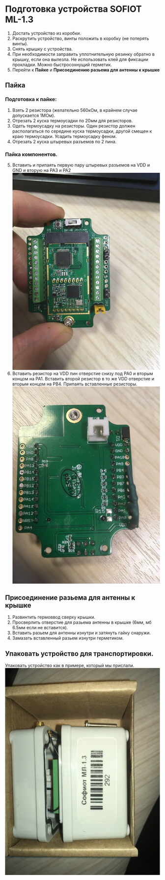 # Подготовка устройства SOFIOT ML-1.3
1. Достать устройство из коробки.
2. Раскрутить устройство, винты положить в коробку (не потерять винты).
3. Снять крышку с устройства.
4. При необходимости заправить уплотнительную резинку обратно в крышку, если она вылезла. Не использовать клей для фиксации прокладки.
Можно быстросохнущий герметик.
5. Перейти к **Пайке** и **Присоединению разьема для антенны к крышке**

## Пайка

### Подготовка к пайке:
1. Взять 2 резистора (желательно 560кОм, в крайнем случае допускается 1МОм).
2. Отрезать 2 куска термоусадки по 20мм для резисторов.
3. Одеть термоусадку на резисторы. Один резистор должен располагаться по середине куска термоусадки, другой смещен к краю термоусадки. Усадить термоусадку феном.
4. Отрезать 2 куска штыревых разъемов по 2 пина.

### Пайка компонентов.
5. Вставить и припаять первую пару штыревых разъемов на VDD и GND и вторую на PA3 и PA2
![пайка штырьков](pictures/pins.jpg)
6. Вставить резистор на VDD пин отверстие снизу под PA0 и вторым концом на PA1. Вставить второй резистор в то же VDD отверстие и вторым концом на PB4.
Припаять вставленные резисторы.
![пайка резисторов](pictures/res.jpg)

## Присоединение разьема для антенны к крышке
1. Развинтить гермоввод сверху крышки.
2. Просверлить отверстие для разьема антенны в крышке (6мм, мб 6.5мм если не вставится).
3. Вставить разьем для антенны изнутри и затянуть гайку снаружи.
4. Замазать вставленный разьем изнутри герметиком.

## Упаковать устройство для транспортировки.
Упаковать устройство как в примере, который мы прислали.
![пайка резисторов](pictures/pack.jpg)